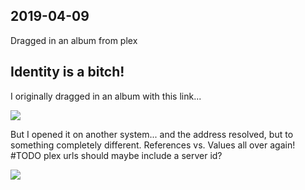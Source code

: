 ## 2019-04-09

Dragged in an album from plex

<plex-link src="plex://library/metadata/1741/"></plex-link>

## Identity is a bitch!

I originally dragged in an album with this link...

![](https://lively-kernel.org/lively4/lively4-jens/doc/journal/2019-04-09.md/plex_link.png)

But I opened it on another system... and the address resolved, but to something completely different. References vs. Values all over again! #TODO plex urls should maybe include a server id?

![](https://lively-kernel.org/lively4/lively4-jens/doc/journal/2019-04-09.md/plex_link_a.png)

